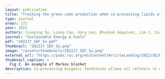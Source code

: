 ```yaml
---
layout: publication
title: "Tracking the green coke production when co-processing lipids at a commercial fluid catalytic cracker (FCC): combining isotope <sup>14</sup>C and causal discovery analysis"
type: journal
order: 172
year: 2022
authors: Jianping Su, Liang Cao, Gary Lee, Bhushan Gopaluni, Lim C. Siang, Yankai Cao, Susan van Dyk, Robert Pinchuk, Jack Saddler
journal: "Sustainable Energy & Fuels"
pdf: "2022J7_SEF_Su.pdf"
thumbnail: "2022J7_SEF_Su.png"
image: "/assets/thumbnails/2022J7_SEF_Su.png"
external_url: "https://pubs.rsc.org/en/Content/ArticleLanding/2022/SE/D2SE01373H"
thumbnail_caption: >
  Fig 2. An example of Markov blanket
description: Co-processing biogenic feedstocks allows oil refiners to use their infrastructure while reducing the carbon intensity of the fuels they produce. Although policies such as British Columbia and California's low carbon fuel standards have incentivized refiners to make these lower carbon intensity fuels, tracking the “green molecules” has proven to be challenging, particularly if the biogenic feedstocks are inserted at the fluid catalytic cracker. Various models based on commercial fluid catalytic cracker co-processing data were used to predict the green component (the renewable part) of combusted coke with these values compared to the results obtained using <sup>14</sup>C analysis. As the complexity and cost of sampling the flue gas made frequent testing impractical, a model that could better predict the renewable content of the fuels was developed. A combination of process data assessment and causal discovery significantly minimized prediction errors and provided a more robust model. This approach, combined with regular <sup>14</sup>C validation, is the most practical way to quantify the renewable content of the fuels when following a co-procesing regime and will likely be needed by both refiners and policymakers.
---
```


